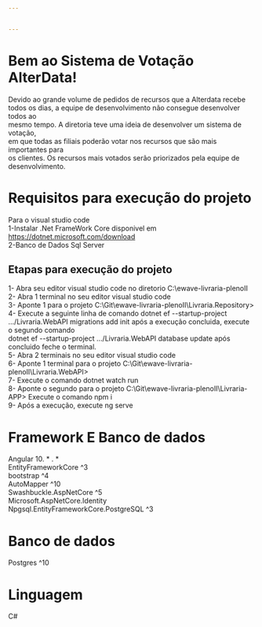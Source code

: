 ```yaml
---


---
```


<h1 id="bem-ao-sistema-de-votação-alterdata">Bem ao Sistema de Votação AlterData!</h1>
<p>Devido ao grande volume de pedidos de recursos que a Alterdata recebe<br>
todos os dias, a equipe de desenvolvimento não consegue desenvolver todos ao<br>
mesmo tempo. A diretoria teve uma ideia de desenvolver um sistema de votação,<br>
em que todas as filiais poderão votar nos recursos que são mais importantes para<br>
os clientes. Os recursos mais votados serão priorizados pela equipe de<br>
desenvolvimento.</p>
<h1 id="requisitos-para-execução-do-projeto">Requisitos para execução do projeto</h1>
<p>Para o visual studio code<br>
1-Instalar .Net FrameWork Core disponivel em <a href="https://dotnet.microsoft.com/download">https://dotnet.microsoft.com/download</a><br>
2-Banco de Dados Sql Server</p>
<h2 id="etapas-para-execução-do-projeto">Etapas para execução do projeto</h2>
<p>1- Abra seu editor visual studio code no diretorio C:\ewave-livraria-plenoII<br>
2- Abra 1 terminal no seu editor visual studio code<br>
3- Aponte 1 para o projeto C:\Git\ewave-livraria-plenoII\Livraria.Repository&gt;<br>
4- Execute a seguinte linha de comando dotnet ef --startup-project …/Livraria.WebAPI migrations add init após a execução concluida, execute o segundo comando<br>
dotnet ef --startup-project …/Livraria.WebAPI database update após concluido feche o terminal.<br>
5- Abra 2 terminais no seu editor visual studio code<br>
6- Aponte 1 terminal para o projeto C:\Git\ewave-livraria-plenoII\Livraria.WebAPI&gt;<br>
7- Execute o comando dotnet watch run<br>
8- Aponte o segundo para o projeto C:\Git\ewave-livraria-plenoII\Livraria-APP&gt; Execute o comando npm i<br>
9- Após a execução, execute ng serve</p>
<h1 id="framework-e-banco-de-dados">Framework E Banco de dados</h1>
<p>Angular 10. * . *<br>
EntityFrameworkCore ^3<br>
bootstrap ^4<br>
AutoMapper ^10<br>
Swashbuckle.AspNetCore ^5<br>
Microsoft.AspNetCore.Identity<br>
Npgsql.EntityFrameworkCore.PostgreSQL ^3</p>
<h1 id="banco-de-dados">Banco de dados</h1>
<p>Postgres ^10</p>
<h1 id="linguagem">Linguagem</h1>
<p>C#</p>

